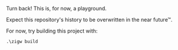 Turn back! This is, for now, a playground.

Expect this repository's history to be overwritten in the near future™.

For now, try building this project with:

```batchfile
.\zigw build
```
